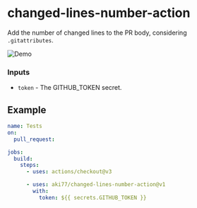 # changed-lines-number-action

Add the number of changed lines to the PR body, considering `.gitattributes`.

![Demo](https://i.gyazo.com/71499e1dc4eaef7b9a84b8bdf958eae2.png)

### Inputs

- `token` - The GITHUB_TOKEN secret.

## Example

```yaml
name: Tests
on:
  pull_request:

jobs:
  build:
    steps:
      - uses: actions/checkout@v3

      - uses: aki77/changed-lines-number-action@v1
        with:
          token: ${{ secrets.GITHUB_TOKEN }}
```
